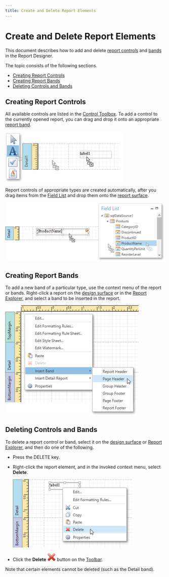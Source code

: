 ```yaml
---
title: Create and Delete Report Elements
---
```

# Create and Delete Report Elements
This document describes how to add and delete [report controls](../../../../../../interface-elements-for-desktop/articles/report-designer/report-designer-for-wpf/report-elements/report-controls.md) and [bands](../../../../../../interface-elements-for-desktop/articles/report-designer/report-designer-for-wpf/report-elements/report-bands.md) in the Report Designer.

The topic consists of the following sections.
* [Creating Report Controls](#createcontrols)
* [Creating Report Bands](#createbands)
* [Deleting Controls and Bands](#delete)

<a name="createcontrols"/>

## Creating Report Controls
All available controls are listed in the [Control Toolbox](../../../../../../interface-elements-for-desktop/articles/report-designer/report-designer-for-wpf/interface-elements/control-toolbox.md). To add a control to the currently opened report, you can drag and drop it onto an appropriate [report band](../../../../../../interface-elements-for-desktop/articles/report-designer/report-designer-for-wpf/report-elements/report-bands.md).

![WPFDesigner_DragAndDropItemFromToolbox](../../../../../images/Img120304.png)

Report controls of appropriate types are created automatically, after you drag items from the [Field List](../../../../../../interface-elements-for-desktop/articles/report-designer/report-designer-for-wpf/interface-elements/field-list.md) and drop them onto the [report surface](../../../../../../interface-elements-for-desktop/articles/report-designer/report-designer-for-wpf/interface-elements/design-surface.md).

![EUD_WpfReportDesigner_BindControls_2](../../../../../images/Img123705.png)

<a name="createbands"/>

## Creating Report Bands
To add a new band of a particular type, use the context menu of the report or bands. Right-click a report on the [design surface](../../../../../../interface-elements-for-desktop/articles/report-designer/report-designer-for-wpf/interface-elements/design-surface.md) or in the [Report Explorer](../../../../../../interface-elements-for-desktop/articles/report-designer/report-designer-for-wpf/interface-elements/report-explorer.md), and select a band to be inserted in the report.

![EUD_WpfReportDesigner_CreateBand](../../../../../images/Img123817.png)

<a name="delete"/>

## Deleting Controls and Bands
To delete a report control or band, select it on the [design surface](../../../../../../interface-elements-for-desktop/articles/report-designer/report-designer-for-wpf/interface-elements/design-surface.md) or [Report Explorer](../../../../../../interface-elements-for-desktop/articles/report-designer/report-designer-for-wpf/interface-elements/report-explorer.md), and then do one of the following.
* Press the DELETE key.
* Right-click the report element, and in the invoked context menu, select **Delete**.
	
	![EUD_WpfReportDesigner_DeleteControl](../../../../../images/Img123818.png)
* Click the **Delete** ![WPFDesigner_Toolbar_DeleteIcon](../../../../../images/Img120139.png) button on the [Toolbar](../../../../../../interface-elements-for-desktop/articles/report-designer/report-designer-for-wpf/interface-elements/toolbar.md).

Note that certain elements cannot be deleted (such as the Detail band).